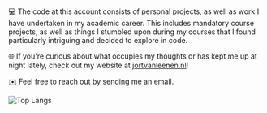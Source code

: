 💻 The code at this account consists of personal projects, as well as work I have undertaken in my academic career. This includes mandatory course projects, as well as things I stumbled upon during my courses that I found particularly intriguing and decided to explore in code.

🌐 If you're curious about what occupies my thoughts or has kept me up at night lately, check out my website at [jortvanleenen.nl](jortvanleenen.nl)!

✉️ Feel free to reach out by sending me an email.

![Top Langs](https://github-readme-stats.vercel.app/api/top-langs/?username=jortvanleenen&theme=tokyonight)
